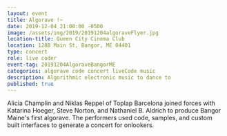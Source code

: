 ```yaml
---
layout: event
title: Algorave !~
date: 2019-12-04 21:00:00 -0500
image: /assets/img/2019/20191204algoraveFlyer.jpg
location-title: Queen City Cinema Club
location: 128B Main St, Bangor, ME 04401
type: concert
role: live coder
event-tag: 20191204AlgoraveBangorME
categories: algorave code concert liveCode music
description: Algorithmic electronic music to dance to
published: true
---
```

Alicia Champlin and Niklas Reppel of Toplap Barcelona joined forces with Katarina Hoeger, Steve Norton, and Nathaniel B. Aldrich to produce Bangor Maine's first algorave. The performers used code, samples, and custom built interfaces to generate a concert for onlookers. 



